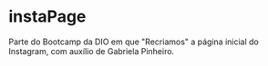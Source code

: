 # instaPage
Parte do Bootcamp da DIO em que "Recriamos" a página inicial do Instagram, com auxílio de Gabriela Pinheiro.
